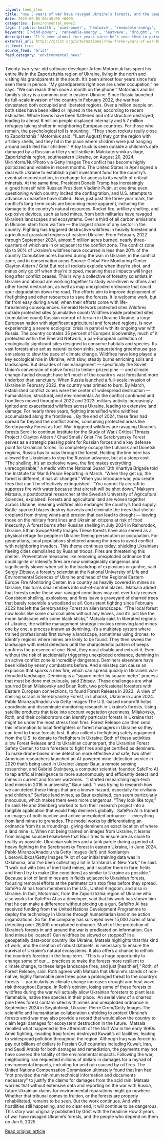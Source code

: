 ```yaml
---
layout: feed_item
title: "How 3 years of war have ravaged Ukraine’s forests, and the people who depend on them"
date: 2025-06-05 08:45:00 +0000
categories: [environmental_news]
tags: ['public-health', 'wind-power', 'heatwave', 'renewable-energy', 'drought', 'year-2024', 'water-crisis', 'urgent', 'extreme-weather', 'climate-health']
keywords: ['wind-power', 'renewable-energy', 'heatwave', 'drought', 'ravaged', 'public-health', 'ukraine', 'years']
description: "It’s been almost four years since he’s seen them in person"
external_url: https://grist.org/international/how-three-years-of-war-have-ravaged-ukraines-forests-and-the-people-who-depend-on-them/
is_feed: true
source_feed: "Grist"
feed_category: "environmental_news"
---
```


Twenty-two-year-old software developer Artem Motorniuk has spent his entire life in the Zaporizhzhia region of Ukraine, living in the north and visiting his grandparents in the south. It’s been almost four years since he’s seen them in person. “My grandparents right now are under occupation,” he says. “We can reach them once a month on the phone.” Motorniuk and his family’s story is a common one in eastern Ukraine. Since Russia launched its full-scale invasion of the country in February 2022, the war has devastated both occupied and liberated regions. Over a million people on both sides have been killed or injured in the war, according to recent estimates. Whole towns have been flattened and infrastructure destroyed, leading to almost 6 million people displaced internally and 5.7 million refugees taking shelter in neighboring European countries. For those who remain, the psychological toll is mounting.&nbsp; “They shoot rockets really close to Zaporizhzhia,” Motorniuk said. “[Last August] they got the region with artillery shells, and they hit in the place where children were just hanging around and killed four children.” A toy truck is seen outside a children’s cafe damaged by a Russian artillery shell strike in Malokaterynivka village, Zaporizhzhia region, southeastern Ukraine, on August 20, 2024. Ukrinform/NurPhoto via Getty Images The conflict has become highly politicized and volatile in recent months. The United States in April signed a deal with Ukraine to establish a joint investment fund for the country’s eventual reconstruction, in exchange for access to its wealth of critical minerals. At the same time, President Donald Trump has increasingly aligned himself with Russian President Vladimir Putin, at one time even questioning which country incited the conflagration, and U.S. attempts to advance a ceasefire have stalled.&nbsp; Now, just past the three-year mark, the conflict’s long-term costs are becoming more apparent, including the damage to the country’s natural resources. Rocket fire, artillery shelling, and explosive devices, such as land mines, from both militaries have ravaged Ukraine’s landscapes and ecosystems. Over a third of all carbon emissions in Ukraine&nbsp; stem from warfare — the largest share of any sector in the country. Fighting has triggered destructive wildfires in heavily forested and agricultural grassland regions of eastern Ukraine. From February 2022 through September 2024, almost 5 million acres burned, nearly three-quarters of which are in or adjacent to the conflict zone. The conflict zone: Up to 90% of Ukraine&#8217;s wildfires have occurred in less than 20% of the country Cumulative acres burned during the war: in Ukraine, in the conflict zone, and in conservation areas Source: Global Fire Monitoring Center Clayton Aldern / Grist But not all rockets explode when they’re shot, and mines only go off when they’re tripped, meaning these impacts will linger long after conflict ceases. This is why a collective of forestry scientists in Ukraine and abroad are working together to study war-driven wildfires and other forest destruction, as well as map unexploded ordnance that could spur degradation down the road. The efforts aim to improve deployment of firefighting and other resources to save the forests. It is welcome work, but far from easy during a war, when their efforts come with life-threatening&nbsp;consequences. Emerald Network protected sites Wildfires outside protected sites (cumulative count) Wildfires inside protected sites (cumulative count) Russian control-of-terrain in Ukraine Ukraine, a large European nation with significant agricultural and forested regions, is now experiencing a severe ecological crisis in parallel with its ongoing war with Russia. The country contains 35 percent of Europe&#8217;s biodiversity, much of it protected within the Emerald Network, a pan-European collection of ecologically significant sites designed to conserve habitats and species. Its vast forests also act as natural carbon sinks, sequestering greenhouse gas emissions to slow the pace of climate change. Wildfires have long played a key ecological role in Ukraine, with slow, steady burns enriching soils and landscapes. But decades of mismanagement — specifically the Soviet Union&#8217;s conversion of native forest to timber-prized pine — and climate change-fueled drought have left much of the country&#8217;s vast forestland more tinderbox than sanctuary. When Russia launched a full-scale invasion of Ukraine in February 2022, the country was primed to burn. By March, established conflict zones were the center of widespread destruction — humanitarian, structural, and environmental. As the conflict continued and frontlines moved throughout 2022 and 2023, military activity increasingly ignited and exacerbated wildfires across Ukraine, leading to extensive land damage. For nearly three years, fighting intensified while wildfires accumulated along the frontlines&#8230; By the end of 2024, these fires had spread far beyond the conflict zones, consuming protected areas like Serebryansky Forest as fuel. War-triggered wildfires are ravaging Ukraine&#8217;s forests Scroll to continue Institute for the Study of War / Critical Threats Project / Clayton Aldern / Chad Small / Grist The Serebryansky Forest serves as a strategic passing point for Russian forces and a key defense point for Ukrainian forces. To completely occupy the Luhansk and Donetsk regions, Russia has to pass through the forest. Holding the line here has allowed the Ukrainians to stop the Russian advance, but at a steep cost. “The shelling, it’s an explosive wave, the fire makes everything unrecognizable,” a medic with the National Guard 13th Khartiya Brigade told the Institute for War &amp; Peace Reporting in March. “When they get up, the forest is different, it has all changed.” When you introduce war, you create fires that can’t be effectively extinguished.&nbsp; “You cannot fly aircraft to suppress fire with water because that aircraft will be shot down,” Maksym Matsala, a postdoctoral researcher at the Swedish University of Agricultural Sciences, explained. Forests and agricultural land are woven together across Ukraine, meaning wildfires also endanger the country’s food supply. Battle-sparked blazes destroy harvests and eliminate the trees that shelter cropland from drying winds and erosion that can lead to drought — leaving those on the military front lines and Ukrainian citizens at risk of food insecurity. A forest burns after Russian shelling in July 2024 in Raihorodok, Ukraine. Ethan Swope/Getty Images These forests have also served as a physical refuge for people in Ukraine fleeing persecution or occupation. For generations, local populations sheltered among the trees to avoid conflict with neighboring invaders. This theme continues today, shielding Ukrainians fleeing cities demolished by Russian troops. Fires are threatening this shelter.&nbsp; Preventative measures like removing unexploded ordnance that could ignite or intensify fires are now unimaginably dangerous and significantly slower when set to the backdrop of explosions or gunfire, said Sergiy Zibtsev, a forestry scientist at the National University of Life and Environmental Sciences of Ukraine and head of the Regional Eastern Europe Fire Monitoring Center. In a country as heavily covered in mines as Ukraine, this turns small embers into out-of-control blazes.&nbsp; Matsala added that forests under these war-ravaged conditions may not ever truly recover. Consistent shelling, explosions, and fires leave a graveyard of charred trees that barely resemble a woodland at all. Consistent fighting since February 2022 has left the Serebryansky Forest an alien landscape.&nbsp; “The local forest now looks like some charcoal piles without any leaves, and it&#8217;s just like the moon landscape with some black sticks,” Matsala said. In liberated regions of Ukraine, the wildfire management strategy involves removing land mines one by one, a process known as demining. It’s a multistep system where trained professionals first survey a landscape, sometimes using drones, to identify regions where mines are likely to be found. They then sweep the landscape with metal detectors until the characteristic pattern of beeps confirms the presence of one. Next, they must disable and extract it. Even without the risk of accidentally triggering unexploded ordnance, demining in an active conflict zone is incredibly dangerous. Deminers elsewhere have been killed by enemy combatants before. And a misstep can cause an explosion that sparks a new fire, which can spread quickly in Ukraine’s war-denuded landscape. Demining is a “square meter by square meter” process that must be done meticulously, said Zibtsev.&nbsp; These challenges are what spurred Brian Milakovsky and Brian Roth, two professional foresters with Eastern European connections, to found Forest Release in 2023.&nbsp; A view of shelling scraps in Serebryansky Forest, in Luhansk, Ukraine in June 2024. Pablo Miranzo/Anadolu via Getty Images The U.S.-based nonprofit helps coordinate and disseminate monitoring research in Ukraine’s forests. Using satellite products that take into account vegetation greenness, Milakovsky, Roth, and their collaborators can identify particular forests in Ukraine that might be under the most stress from fires. Forest Release can then send this information to local firefighters or forest managers in Ukraine so they can tend to those forests first. It also collects firefighting safety equipment from the U.S. to donate to firefighters in Ukraine. Both of these activities allow Forest Release and its Ukrainian counterpart, the Ukrainian Forest Safety Center, to train foresters to fight fires and get certified as deminers.&nbsp; To make drone-based mine detection more effective and safe, two other American researchers launched an AI-powered mine-detection service in 2020 that’s being used in Ukraine: Jasper Baur, a remote sensing researcher, and Gabriel Steinberg, a computer scientist, founded SafePro AI to tap artificial intelligence to more autonomously and efficiently detect land mines in current and former warzones.&nbsp; “I started researching high-tech land mines in 2016 in university,” Baur said. “I was trying to research how we can detect these things that are a known hazard, especially for civilians and children.” Surface land mines, as Baur explained, can seem particularly innocuous, which makes them even more dangerous. “They look like toys,” he said. He and Steinberg worked to turn their research project into a tangible application that would help deminers globally.&nbsp; SafePro AI is trained on images of both inactive and active unexploded ordnance — everything from land mines to grenades. The model works by differentiating an ordnance from its surroundings, giving deminers an exact location of where a land mine is. When not being trained on images from Ukraine, it learns from images sourced elsewhere that Baur tries to ensure are as close to reality as possible. Ukrainian soldiers and a tank parole during a period of heavy fighting in the Serebryansky Forest in eastern Ukraine, in June 2024. Pablo Miranzo/Anadolu via Getty Images (left) and Kostiantyn Liberov/Libkos/Getty Images “A lot of our initial training data was in Oklahoma, and I&#8217;ve been collecting a lot in farmlands in New York,” he said. “I walk out with bins of inert land mines, and I scatter them in farm fields and then I try to make [the conditions] as similar to Ukraine as possible.” Because a lot of land mines are in fields adjacent to Ukrainian forests, focusing removal efforts at the perimeter can stop fires before they spread. SafePro AI has team members in the U.S., United Kingdom, and also in Ukraine. In fact, Motorniuk, from the Zaporizhzhia region of Ukraine who also works for SafePro AI as a developer, said that his work has shown him that he can make a difference without picking up a gun. SafePro AI has received funding from the United Nations Development Programme to deploy the technology in Ukraine through humanitarian land mine action organizations. So far, the company has surveyed over 15,000 acres of land, detecting over 26,000 unexploded ordnance. Much of the protection of Ukraine’s forests in and around the war is predicated on information. Can land mines be located? Can wildfires be slowed or stopped? In a geospatially data-poor country like Ukraine, Matsala highlights that this kind of work, and the creation of robust datasets, is necessary to ensure the survival of Ukraine’s natural ecosystems. It also offers a chance to rethink the country’s forestry in the long-term.&nbsp; “This is a huge opportunity to change some of our … practices to make the forests more resilient to climate change, to these large landscape fires, and just [healthier],” Roth, of Forest Release, said. Roth agrees with Matsala that Ukraine’s stands of non-native, highly flammable pine trees pose a prolonged threat to the country’s forests — particularly as climate change increases drought and heat wave risk throughout Europe. In Roth’s opinion, losing some of these forests to wildfires during the war will actually allow Ukrainian foresters to plant less flammable, native tree species in their place.&nbsp; An aerial view of a charred pine trees forest contaminated with mines and unexploded ordnance in September 2024 in Svyatohirsk, Ukraine. Pierre Crom/Getty Images The scientific and humanitarian collaboration unfolding to protect Ukraine’s forests amid war may also provide a record that would allow the country to claim legal damages for ecosystem destruction in the future.&nbsp; Matsala recalled what happened in the aftermath of the Gulf War in the early 1990s. Amid fighting, invading Iraqi forces destroyed Kuwait’s oil facilities, leading to widespread pollution throughout the region. Although Iraq was forced to pay out billions of dollars to Persian Gulf countries including Kuwait, Iran, and Saudi Arabia for both damages and remediation, the payments may not have covered the totality of the environmental impacts. Following the war, neighboring Iran requested millions of dollars in damages for a myriad of environmental impacts, including for acid rain caused by oil fires. The United Nations Compensation Commission ultimately found that Iran had “not provided the minimum technical information and documents necessary” to justify the claims for damages from the acid rain. Matsala worries that without extensive data and reporting on the war with Russia, future Ukrainian claims for environmental reparations might go nowhere.&nbsp; Whether that tribunal comes to fruition, or the forests are properly rehabilitated, remains to be seen. But the work continues. And with hostilities still happening, and no clear end, it will continue to be dangerous. This story was originally published by Grist with the headline How 3 years of war have ravaged Ukraine’s forests, and the people who depend on them on Jun 5, 2025.

[Read original article](https://grist.org/international/how-three-years-of-war-have-ravaged-ukraines-forests-and-the-people-who-depend-on-them/)
